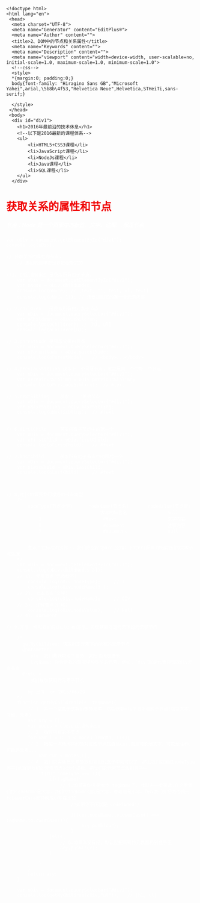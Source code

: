 ```
<!doctype html>
<html lang="en">
 <head>
  <meta charset="UTF-8">
  <meta name="Generator" content="EditPlus®">
  <meta name="Author" content="">
  <title>2、DOM中的节点和关系属性</title>
  <meta name="Keywords" content="">
  <meta name="Description" content="">
  <meta name="viewport" content="width=device-width, user-scalable=no, initial-scale=1.0, maximum-scale=1.0, minimum-scale=1.0">
  <!--css-->
  <style>
  *{margin:0; padding:0;}
  body{font-family: "Hiragino Sans GB","Microsoft Yahei",arial,\5b8b\4f53,"Helvetica Neue",Helvetica,STHeiTi,sans-serif;}

  </style>
 </head>
 <body>
  <div id="div1">
	<h1>2016年最前沿的技术休息</h1>
	<!--以下是2016最新的课程体系-->
	<ul>
		<li>HTML5+CSS3课程</li>
		<li>JavaScript课程</li>
		<li>NodeJs课程</li>
		<li>Java课程</li>
		<li>SQL课程</li>
	</ul>
  </div>  
  ```

# <font color=#F00; face="微软雅黑" >获取关系的属性和节点</font>

##### <font color=#FFF>节点：Node 是一个页面中的标签、文字、注释....都是节点

	var oDiv = document.getElementById("div1");
	console.log(oDiv);

	// 获取关系的属性和节点，
		// 返回的结果都是以数组形式的

	//1. childNodes 是获取所有的子节点，
		var oDiv = document.getElementById("div1");
		var oNode = oDiv.childNodes;
		console.log(oNode); // [text, h1, text, ul, text]
		console.log(oNode[1]); // 这是找到它的第一个元素内容

	// 2.children	是获取所有的元素子节点
		var oDiv = document.querySelector("#div1");
		var oChildren = oDiv.children;
		console.log(oChildren); // [h1, ul]		
		console.log(oChildren[0]);

	// 3.parentNode	是获取父亲的节点
		var oDiv = document.querySelector("#div1");
		var oParentNode = oDiv.parentNode;
		console.log(oParentNode);	// <body>...</body>

	// 4.previousSibling 获取上一个哥哥节点，也就是同一个的第一个节点
		var oDiv = document.querySelector("#div1");
		var oPreviousSibling = oDiv.previousSibling;
		console.log(oPreviousSibling);	// #text

	// 5.nextSibling	获取下一个弟弟节点
		var oDiv = document.querySelector("#div1");
		var oNextSibling = oDiv.nextSibling;
		console.log(oNextSibling);	// #text


	// 6.firstChild		获取所有子节点中的第一个
		var oDiv = document.querySelector("#div1");
		var oFirstChild = oDiv.firstChild;
		console.log(oFirstChild);	// #text

	// 7.lastChild		获取所有的子节点中的最后一个
		var oDiv = document.querySelector("#div1");
		var oLastChild = oDiv.lastChild;
		console.log(oLastChild)		// #text



	// 8.在js中需要我们掌握的节点类型
		/*
			nodeType(节点类型)		nodeName(节点名)		nodeValue(节点值)
				1					   大写的标签名				null
				3						#text					文字内容
				8						#comment				注释内容
				9						#document				null


			重点：在标准浏览器下，我们把空格space(空格) Enter(回车)都当我们的文本节点处理
		*/
		var oDiv = document.getElementById("div1");
		console.log(oDiv.childNodes[3]);
		// 1). 元素节点(元素标签)			
			console.log(oDiv.nodeType);		// 1
			console.log(oDiv.nodeName[3]);
		// 2). 文本节点(文字)		
			console.log(oDiv.nodeName);		// DIV
		// 3). 注释节点(注释)
			console.log(oDiv.nodeValue);	// Null
		// 4). document

	// 9.方法：模拟我们的children方法，实现获取指定元素下的元素子节点

		/*
		  getMyChildren: 获取所定元素下的所有的元素节点
		  @parameter:
			 ele: 我们要获取谁下面的，就把谁传递进来
			 tagName: 你告诉我的获取哪种类型的元素，例如："div"就是代表只获取div元素节点
		  @return:
			 我们最后获取的元素子节点

			by 呈琛  on 2016/06/29
		*/
		function getMyChildren(ele, tagName){
			// 1. 弄一个空盒子放我们想的元素，然后获取ele下载所有的子节点(包含文本、注释、元素)
			var ary = [];
			var nodes = ele.childNodes;
			// 2. 循环所有的子节点
			for(var i = 0; i < nodes.length; i++){
			// 3. 把每一次循环得到的对应的节点赋值给cur,而且可能是文本，可能是注释，可能是元素....
				var cur = nodes[i];
			// 4. 我们只需要把元素的放到我们的盒子中就可以了，那么我们就通过nodeType等于1的就是我们的元素节点的这个规律，把我们的元素节点放到盒子中
				if(cur.nodeType === 1){			
					if(tagName){
						// 5.如果要你传递给我 tagName了, 我就进一步筛选,在这里我们的nodeName是大写，我们的tagName可能是大写，也可能是小写，所以我们先把两边调用toLowerCase都转换成小写在比较
							/*如果你不传就是 undefined*/

							if(cur.nodeName.toLowerCase() === tagName.toLowerCase()){
								ary.push(cur);
							}
					}else{
						// 6.如果你没有传，默认就把所有的元素都扔到盒子里
						ary.push(cur);
					}

				}
			}
			return ary;
		}

		var oDiv = document.querySelector("#div1");
		console.log(getMyChildren(oDiv,"ul"));	 // [h1, ul]

  </script>
 </body>
</html>
